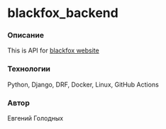 # blackfox_backend

### Описание
This is API for [blackfox website](https://fayustovna.github.io/progress)

### Технологии
Python, Django, DRF, Docker, Linux, GitHub Actions

### Автор
Евгений Голодных